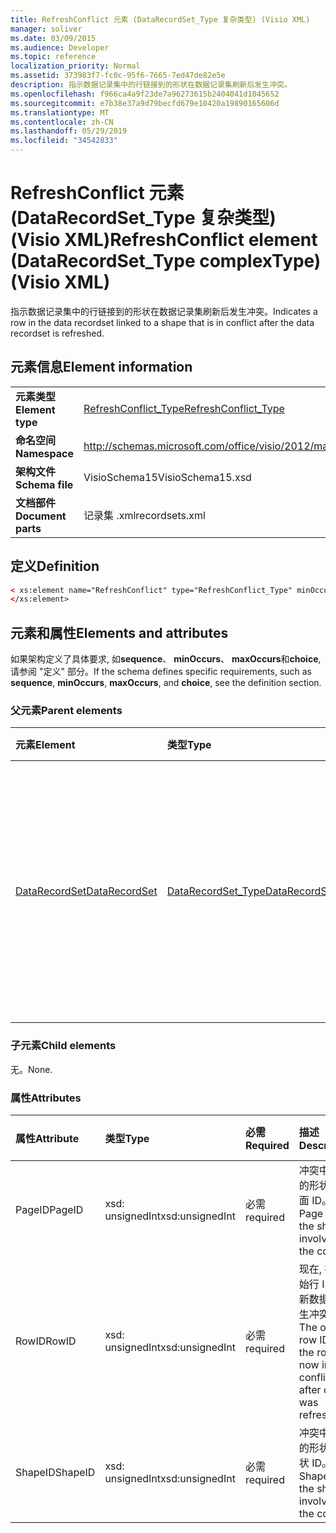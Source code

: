 ```yaml
---
title: RefreshConflict 元素 (DataRecordSet_Type 复杂类型) (Visio XML)
manager: soliver
ms.date: 03/09/2015
ms.audience: Developer
ms.topic: reference
localization_priority: Normal
ms.assetid: 373983f7-fc0c-95f6-7665-7ed47de82e5e
description: 指示数据记录集中的行链接到的形状在数据记录集刷新后发生冲突。
ms.openlocfilehash: f966ca4a9f23de7a96273615b2404041d1045652
ms.sourcegitcommit: e7b38e37a9d79becfd679e10420a19890165606d
ms.translationtype: MT
ms.contentlocale: zh-CN
ms.lasthandoff: 05/29/2019
ms.locfileid: "34542833"
---
```

# <a name="refreshconflict-element-datarecordsettype-complextype-visio-xml"></a><span data-ttu-id="3e585-103">RefreshConflict 元素 (DataRecordSet_Type 复杂类型) (Visio XML)</span><span class="sxs-lookup"><span data-stu-id="3e585-103">RefreshConflict element (DataRecordSet_Type complexType) (Visio XML)</span></span>

<span data-ttu-id="3e585-104">指示数据记录集中的行链接到的形状在数据记录集刷新后发生冲突。</span><span class="sxs-lookup"><span data-stu-id="3e585-104">Indicates a row in the data recordset linked to a shape that is in conflict after the data recordset is refreshed.</span></span>
  
## <a name="element-information"></a><span data-ttu-id="3e585-105">元素信息</span><span class="sxs-lookup"><span data-stu-id="3e585-105">Element information</span></span>

|||
|:-----|:-----|
|<span data-ttu-id="3e585-106">**元素类型**</span><span class="sxs-lookup"><span data-stu-id="3e585-106">**Element type**</span></span> <br/> |[<span data-ttu-id="3e585-107">RefreshConflict_Type</span><span class="sxs-lookup"><span data-stu-id="3e585-107">RefreshConflict_Type</span></span>](refreshconflict_type-complextypevisio-xml.md) <br/> |
|<span data-ttu-id="3e585-108">**命名空间**</span><span class="sxs-lookup"><span data-stu-id="3e585-108">**Namespace**</span></span> <br/> |http://schemas.microsoft.com/office/visio/2012/main  <br/> |
|<span data-ttu-id="3e585-109">**架构文件**</span><span class="sxs-lookup"><span data-stu-id="3e585-109">**Schema file**</span></span> <br/> |<span data-ttu-id="3e585-110">VisioSchema15</span><span class="sxs-lookup"><span data-stu-id="3e585-110">VisioSchema15.xsd</span></span>  <br/> |
|<span data-ttu-id="3e585-111">**文档部件**</span><span class="sxs-lookup"><span data-stu-id="3e585-111">**Document parts**</span></span> <br/> |<span data-ttu-id="3e585-112">记录集 .xml</span><span class="sxs-lookup"><span data-stu-id="3e585-112">recordsets.xml</span></span>  <br/> |
   
## <a name="definition"></a><span data-ttu-id="3e585-113">定义</span><span class="sxs-lookup"><span data-stu-id="3e585-113">Definition</span></span>

```XML
< xs:element name="RefreshConflict" type="RefreshConflict_Type" minOccurs="0" maxOccurs="unbounded" >
</xs:element>
```

## <a name="elements-and-attributes"></a><span data-ttu-id="3e585-114">元素和属性</span><span class="sxs-lookup"><span data-stu-id="3e585-114">Elements and attributes</span></span>

<span data-ttu-id="3e585-115">如果架构定义了具体要求, 如**sequence**、 **minOccurs**、 **maxOccurs**和**choice**, 请参阅 "定义" 部分。</span><span class="sxs-lookup"><span data-stu-id="3e585-115">If the schema defines specific requirements, such as **sequence**, **minOccurs**, **maxOccurs**, and **choice**, see the definition section.</span></span> 
  
### <a name="parent-elements"></a><span data-ttu-id="3e585-116">父元素</span><span class="sxs-lookup"><span data-stu-id="3e585-116">Parent elements</span></span>

|<span data-ttu-id="3e585-117">**元素**</span><span class="sxs-lookup"><span data-stu-id="3e585-117">**Element**</span></span>|<span data-ttu-id="3e585-118">**类型**</span><span class="sxs-lookup"><span data-stu-id="3e585-118">**Type**</span></span>|<span data-ttu-id="3e585-119">**说明**</span><span class="sxs-lookup"><span data-stu-id="3e585-119">**Description**</span></span>|
|:-----|:-----|:-----|
|[<span data-ttu-id="3e585-120">DataRecordSet</span><span class="sxs-lookup"><span data-stu-id="3e585-120">DataRecordSet</span></span>](datarecordset-element-datarecordsets_type-complextypevisio-xml.md) <br/> |[<span data-ttu-id="3e585-121">DataRecordSet_Type</span><span class="sxs-lookup"><span data-stu-id="3e585-121">DataRecordSet_Type</span></span>](datarecordset_type-complextypevisio-xml.md) <br/> |<span data-ttu-id="3e585-122">在 Microsoft Visio 中对从数据库中查询的数据进行存储、格式设置、刷新和公开操作。</span><span class="sxs-lookup"><span data-stu-id="3e585-122">Stores, formats, refreshes, and exposes data queried from a database in Microsoft Visio.</span></span>  <br/> |
   
### <a name="child-elements"></a><span data-ttu-id="3e585-123">子元素</span><span class="sxs-lookup"><span data-stu-id="3e585-123">Child elements</span></span>

<span data-ttu-id="3e585-124">无。</span><span class="sxs-lookup"><span data-stu-id="3e585-124">None.</span></span>
  
### <a name="attributes"></a><span data-ttu-id="3e585-125">属性</span><span class="sxs-lookup"><span data-stu-id="3e585-125">Attributes</span></span>

|<span data-ttu-id="3e585-126">**属性**</span><span class="sxs-lookup"><span data-stu-id="3e585-126">**Attribute**</span></span>|<span data-ttu-id="3e585-127">**类型**</span><span class="sxs-lookup"><span data-stu-id="3e585-127">**Type**</span></span>|<span data-ttu-id="3e585-128">**必需**</span><span class="sxs-lookup"><span data-stu-id="3e585-128">**Required**</span></span>|<span data-ttu-id="3e585-129">**描述**</span><span class="sxs-lookup"><span data-stu-id="3e585-129">**Description**</span></span>|<span data-ttu-id="3e585-130">**可能的值**</span><span class="sxs-lookup"><span data-stu-id="3e585-130">**Possible values**</span></span>|
|:-----|:-----|:-----|:-----|:-----|
|<span data-ttu-id="3e585-131">PageID</span><span class="sxs-lookup"><span data-stu-id="3e585-131">PageID</span></span>  <br/> |<span data-ttu-id="3e585-132">xsd: unsignedInt</span><span class="sxs-lookup"><span data-stu-id="3e585-132">xsd:unsignedInt</span></span>  <br/> |<span data-ttu-id="3e585-133">必需</span><span class="sxs-lookup"><span data-stu-id="3e585-133">required</span></span>  <br/> |<span data-ttu-id="3e585-134">冲突中涉及的形状的页面 ID。</span><span class="sxs-lookup"><span data-stu-id="3e585-134">Page ID of the shape involved in the conflict.</span></span>  <br/> |<span data-ttu-id="3e585-135">Xsd: unsignedInt 类型的值。</span><span class="sxs-lookup"><span data-stu-id="3e585-135">Values of the xsd:unsignedInt type.</span></span>  <br/> |
|<span data-ttu-id="3e585-136">RowID</span><span class="sxs-lookup"><span data-stu-id="3e585-136">RowID</span></span>  <br/> |<span data-ttu-id="3e585-137">xsd: unsignedInt</span><span class="sxs-lookup"><span data-stu-id="3e585-137">xsd:unsignedInt</span></span>  <br/> |<span data-ttu-id="3e585-138">必需</span><span class="sxs-lookup"><span data-stu-id="3e585-138">required</span></span>  <br/> |<span data-ttu-id="3e585-139">现在, 行的原始行 ID 在刷新数据后发生冲突。</span><span class="sxs-lookup"><span data-stu-id="3e585-139">The original row ID of the row now in conflict after data was refreshed .</span></span>  <br/> |<span data-ttu-id="3e585-140">Xsd: unsignedInt 类型的值。</span><span class="sxs-lookup"><span data-stu-id="3e585-140">Values of the xsd:unsignedInt type.</span></span>  <br/> |
|<span data-ttu-id="3e585-141">ShapeID</span><span class="sxs-lookup"><span data-stu-id="3e585-141">ShapeID</span></span>  <br/> |<span data-ttu-id="3e585-142">xsd: unsignedInt</span><span class="sxs-lookup"><span data-stu-id="3e585-142">xsd:unsignedInt</span></span>  <br/> |<span data-ttu-id="3e585-143">必需</span><span class="sxs-lookup"><span data-stu-id="3e585-143">required</span></span>  <br/> |<span data-ttu-id="3e585-144">冲突中涉及的形状的形状 ID。</span><span class="sxs-lookup"><span data-stu-id="3e585-144">Shape ID of the shape involved in the conflict.</span></span>  <br/> |<span data-ttu-id="3e585-145">Xsd: unsignedInt 类型的值。</span><span class="sxs-lookup"><span data-stu-id="3e585-145">Values of the xsd:unsignedInt type.</span></span>  <br/> |
   

